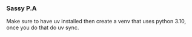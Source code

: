### Sassy P.A

Make sure to have uv installed then create a venv that uses python 3.10, once you do that do uv sync.